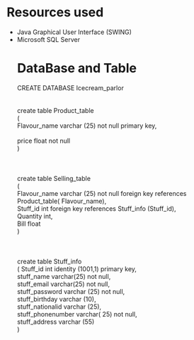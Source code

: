 # Resources used 
<ul>
  <li> Java Graphical User Interface (SWING) </li>
  <li> Microsoft SQL Server </li>
  
  # DataBase and Table
  
  CREATE DATABASE Icecream_parlor
  <br><br><br>
  create table Product_table<br>
  (<br>
  Flavour_name varchar (25) not null primary key,<br><br>
  price float not null<br>
  )<br>
  <br><br><br>
  create table Selling_table<br>
  (<br>
  Flavour_name varchar (25) not null foreign key references Product_table( Flavour_name), <br>
  Stuff_id int  foreign key references Stuff_info (Stuff_id), <br>
  Quantity int,<br>
  Bill float<br>
  )<br>
<br><br><br>
  create table Stuff_info<br>
  (
  Stuff_id int  identity (1001,1) primary key, <br>
  stuff_name varchar(25) not null,<br>
  stuff_email varchar(25) not null,<br>
  stuff_password varchar (25) not null,<br>
  stuff_birthday varchar (10),<br>
  stuff_nationalid varchar (25),<br>
  stuff_phonenumber varchar( 25) not null, <br>
  stuff_address varchar (55)<br>
  )
